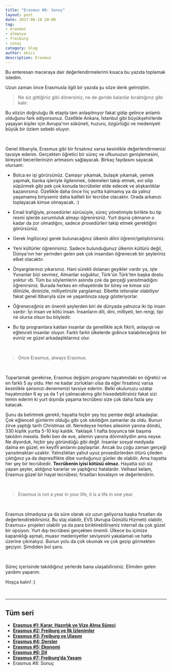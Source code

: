 ```yaml
---
title: "Erasmus #8: Sonuç"
layout: post
date: 2017-06-18 20:00
tag:
- erasmus
- almanya
- freiburg
- sonuç
category: blog
author: ekici
description: Erasmus
---
```


Bu enteresan maceraya dair değerlendirmelerimi kısaca bu yazıda toplamak istedim.

Uzun zaman önce Erasmusla ilgili bir yazıda şu söze denk gelmiştim.

> Ne siz gittiğiniz gibi dönersiniz, ne de geride kalanlar bıraktığınız gibi kalır.

Bu sözün doğruluğu ilk etapta tam anlaşılmıyor fakat gidip gelince anlamlı olduğunu fark ediyorsunuz. Özellikle Ankara, İstanbul gibi büyükşehirlerde yaşayan kişiler için Avrupa'nın sükûneti, huzuru, özgürlüğü ve medeniyeti büyük bir özlem sebebi oluyor.

&nbsp;

Genel itibarıyla, Erasmus gibi bir fırsatınız varsa kesinlikle değerlendirmenizi tavsiye ederim. Gerçekten öğretici bir süreç ve ufkunuzun genişlemesini, bireysel becerilerinizin artmasını sağlayacak. Birkaç faydasını sayacak olursam:

  * Bolca ev işi görürsünüz. Çamaşır yıkamak, bulaşık yıkamak, yemek yapmak, banka işleriyle ilgilenmek, ödemeleri takip etmek, evi silip süpürmek gibi pek çok konuda tecrübeler elde edecek ve alışkanlıklar kazanırsınız. Özellikle daha önce hiç yurtta kalmamış ya da yalnız yaşamamış biriyseniz daha kaliteli bir tecrübe olacaktır. Orada arkanızı toplayacak kimse olmayacak. :)
   
  * Email trafiğiyle, prosedürler sürüsüyle, süreç yönetimiyle birlikte bu tip resmi işlerde sorumluluk almayı öğrenirsiniz. Yurt dışına çıkmanın o kadar da zor olmadığını, sadece prosedürleri takip etmek gerektiğini görürsünüz.
  
  * Gerek İngilizceyi gerek bulunacağınız ülkenin dilini öğrenir/geliştirirsiniz.
  
  * Yeni kültürler öğrenirsiniz. Sadece bulunduğunuz ülkenin kültürü değil, Dünya'nın her yerinden gelen pek çok insandan öğrenecek bir şeyleriniz elbet olacaktır.
  
  * Önyargılarınızı yıkarsınız. Hani sürekli dolanan geyikler vardır ya, işte Yunanlar bizi sevmez, Almanlar soğuktur, Türk'ün Türk'ten başka dostu yoktur vb. Tüm bu söylemlerin aslında çok da gerçeği yansıtmadığını öğrenirsiniz. Burada herkes en nihayetinde bir birey ve kimse sizi dilinizle, dininizle, milliyetinizle yargılamaz. Elbette istisnalar olabiliyor fakat genel itibarıyla size ve yaşantınıza saygı gösteriyorlar.
  
  * Öğreneceğiniz en önemli şeylerden biri de dünyada yalnızca iki tip insan vardır: İyi insan ve kötü insan. İnsanların dili, dini, milliyeti, ten rengi, tipi ne olursa olsun bu böyledir.
  
  * Bu tip programlara katılan insanlar da genellikle açık fikirli, anlayışlı ve eğlenceli insanlar oluyor. Farklı farklı ülkelerde gidince kalabileceğiniz bir eviniz ve güzel arkadaşlıklarınız olur.

&nbsp;

> Once Erasmus, always Erasmus.

&nbsp;

Toparlamak gerekirse, Erasmus değişim programı hayatımdaki en öğretici ve en farklı 5 ay oldu. Her ne kadar zorlukları olsa da eğer fırsatınız varsa kesinlikle şansınızı denemenizi tavsiye ederim. Belki okulunuzu uzatıp hayatınızdan 6 ay ya da 1 yıl çalınacakmış gibi hissedebilirsiniz fakat sizi temin ederim ki yurt dışında yaşama tecrübesi size çok daha fazla şey katacak.

Şunu da belirtmek gerekli; hayatta hiçbir şey toz pembe değil arkadaşlar. Çok eğlenceli günlerim olduğu gibi çok sıkıldığım zamanlar da oldu. Bunun zirve yaptığı tarih Christmas idi. Neredeyse herkes ailesinin yanına döndü, 330 kişilik yurtta 5-10 kişi kaldık. Yaklaşık 1 hafta boyunca tek başıma takıldım mesela. Belki ben de eve, ailemin yanına dönmeliydim ama neyse. Ne diyorduk, hiçbir şey göründüğü gibi değil. İnsanlar sosyal medyada daima en güzel, en keyifli anılarını paylaşırlar. Ancak bu çoğu zaman gerçeği yansıtmaktan uzaktır. Yalnızlıktan yahut uyuz prosedürlerden ötürü çileden çıktığınız ya da depresiflikte dibe vurduğunuz günler de olabilir. Ama hayatta her şey bir tecrübedir. **Tecrübenin iyisi kötüsü olmaz.** Hayatta sizi siz yapan şeyler, aldığınız kararlar ve yaptığınız hatalardır. Velhasıl kelam, Erasmus güzel bir hayat tecrübesi; fırsatları kovalayın ve değerlendirin.

&nbsp;

> Erasmus is not a year in your life, it is a life in one year.

&nbsp;

Erasmus olmadıysa ya da süre olarak siz uzun geliyorsa başka fırsatları da değerlendirebilirsiniz. Bu staj olabilir, EVS (Avrupa Gönüllü Hizmeti) olabilir, Erasmus+ projeleri olabilir ya da para biriktirebilirseniz interrail da çok güzel bir opsiyon. Yurt dışı tecrübesi gerçekten önemli. Ülkece bu içimize kapanıklığı aşmalı, muasır medeniyetler seviyesini yakalamalı ve hatta üzerine çıkmalıyız. Bunun yolu da çok okumak ve çok gezip görmekten geçiyor. Şimdiden bol şans.

&nbsp;

Süreç içerisinde takıldığınız yerlerde bana ulaşabilirsiniz. Elimden gelen yardımı yaparım.

Hoşça kalın! :)

&nbsp;

---

## Tüm seri

- **[Erasmus #1: Karar, Hazırlık ve Vize Alma Süreci](https://burakekici.com/erasmus-bolum-1)**
- **[Erasmus #2: Freiburg ve İlk İzlenimler](https://burakekici.com/erasmus-bolum-2)**
- **[Erasmus #3: Freiburg ve Ulaşım](https://burakekici.com/erasmus-bolum-3)**
- **[Erasmus #4: Dersler](https://burakekici.com/erasmus-bolum-4)**
- **[Erasmus #5: Ekonomi](https://burakekici.com/erasmus-bolum-5)**
- **[Erasmus #6: Dil](https://burakekici.com/erasmus-bolum-6)**
- **[Erasmus #7: Freiburg’da Yaşam](https://burakekici.com/erasmus-bolum-7)**
- Erasmus #8: Sonuç

